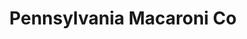 ---
title: "Pennsylvania Macaroni Co"
url: /pittsburgh/pennsylvania-macaroni-co/
shop: supermarket
---